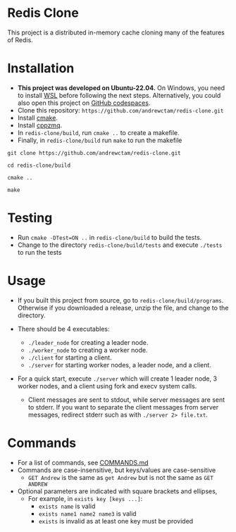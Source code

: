 # Redis Clone

This project is a distributed in-memory cache cloning many of the features of Redis.

# Installation
- **This project was developed on Ubuntu-22.04.** On Windows, you need to install [WSL](https://learn.microsoft.com/en-us/windows/wsl/install) before following the next steps. Alternatively, you could also open this project on [GitHub codespaces](https://github.com/codespaces).
- Clone this repository: `https://github.com/andrewctam/redis-clone.git`
- Install [cmake](https://cmake.org/install/).
- Install [cppzmq](https://github.com/zeromq/cppzmq).
- In `redis-clone/build`, run `cmake ..` to create a makefile.
- Finally, in `redis-clone/build` run `make` to run the makefile

```
git clone https://github.com/andrewctam/redis-clone.git

cd redis-clone/build

cmake ..

make
```

# Testing
- Run `cmake -DTest=ON ..` in `redis-clone/build` to build the tests.
- Change to the directory `redis-clone/build/tests` and execute `./tests` to run the tests

# Usage
- If you built this project from source, go to `redis-clone/build/programs`. Otherwise if you downloaded a release, unzip the file, and change to the directory.
- There should be 4 executables:
    - `./leader_node` for creating a leader node.
    - `./worker_node` to creating a worker node.
    - `./client` for starting a client.
    - `./server` for starting worker nodes, a leader node, and a client.

- For a quick start, execute `./server` which will create 1 leader node, 3 worker nodes, and a client using fork and execv system calls.
    - Client messages are sent to stdout, while server messages are sent to stderr. If you want to separate the client messages from server messages, redirect stderr such as with `./server 2> file.txt`. 

# Commands
- For a list of commands, see [COMMANDS.md](./COMMANDS.md)
- Commands are case-insensitive, but keys/values are case-sensitive
    - `GET Andrew` is the same as `get Andrew` but is not the same as `GET ANDREW`
- Optional parameters are indicated with square brackets and ellipses,
    - For example, in `exists key [keys ...]`:
        - `exists name` is valid
        - `exists name1 name2 name3` is valid
        - `exists` is invalid as at least one key must be provided
